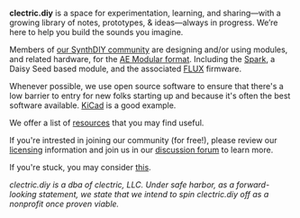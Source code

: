 **clectric.diy** is a space for experimentation, learning, and sharing—with a growing library of notes, prototypes, & ideas—always in progress. We’re here to help you build the sounds you imagine.

Members of [our SynthDIY community](https://github.com/orgs/clectric-diy/discussions) are designing and/or using modules, and related hardware, for the [AE Modular format](resources/AE-Modular.md). Including the [Spark](https://clectric.diy/Spark-AE), a Daisy Seed based module, and the associated [FLUX](https://clectric.diy/FLUX) firmware.

Whenever possible, we use open source software to ensure that there's a low barrier to entry for new folks starting up and because it's often the best software available. [KiCad](tools/KiCad.md) is a good example.

We offer a list of [resources](resources) that you may find useful.

If you're intrested in joining our community (for free!), please review our [licensing](licensing) information and join us in our [discussion forum](https://github.com/orgs/clectric-diy/discussions) to learn more.

If you're stuck, you may consider [this](resources/DaS.md).

*clectric.diy is a dba of clectric, LLC. Under safe harbor, as a forward-looking statement, we state that we intend to spin clectric.diy off as a nonprofit once proven viable.*

